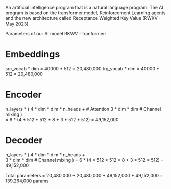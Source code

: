 An artificial intelligence program that is a natural language program. The AI program is based on the transformer model, Reinforcement Learning agents and the new architecture called Receptance Weighted Key Value (RWKV - May 2023).

Parameters of our AI model RKWV - tranformer:

# Embeddings
src_vocab * dim = 40000 * 512 = 20,480,000
trg_vocab * dim = 40000 * 512 = 20,480,000

# Encoder 
n_layers * (
    4 * dim * dim * n_heads +   # Attention
    3 * dim * dim # Channel mixing
)  
= 6 * (4 * 512 * 512 * 8 + 3 * 512 * 512) 
= 49,152,000

# Decoder
n_layers * (
    4 * dim * dim * n_heads +   
    3 * dim * dim # Channel mixing
)
= 6 * (4 * 512 * 512 * 8 + 3 * 512 * 512)
= 49,152,000

Total parameters = 20,480,000 + 20,480,000 + 49,152,000 + 49,152,000
                 = 139,264,000 params